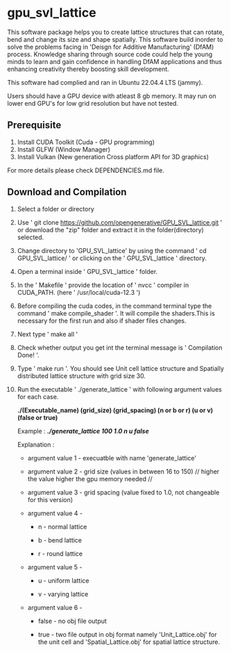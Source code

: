 # gpu_svl_lattice


This software package helps you to create lattice structures that can rotate, bend and change its size and shape spatially. This software build inorder to solve the problems facing in 'Deisgn for Additive Manufacturing' (DfAM) process. Knowledge sharing through source code could help the young minds to learn and gain confidence in handling DfAM applications and thus enhancing creativity thereby boosting skill development.

This software had complied and ran in Ubuntu 22.04.4 LTS (jammy). 


Users should have a GPU device with atleast 8 gb memory. It may run on lower end GPU's for low grid resolution but have not tested.


## Prerequisite
1. Install CUDA Toolkit (Cuda - GPU programming)
2. Install GLFW (Window Manager)
3. Install Vulkan (New generation Cross platform API for 3D graphics)

For more details please check DEPENDENCIES.md file.

## Download and Compilation 
1. Select a folder or directory
2. Use ' git clone https://github.com/opengenerative/GPU_SVL_lattice.git ' or download the "zip" folder and extract it in the folder(directory) selected.
3. Change directory to 'GPU_SVL_lattice' by using the command ' cd GPU_SVL_lattice/ ' or clicking on the ' GPU_SVL_lattice ' directory.                 
4. Open a terminal inside ' GPU_SVL_lattice ' folder.
5. In the ' Makefile ' provide the location of ' nvcc ' compiler in CUDA_PATH. (here ' /usr/local/cuda-12.3 ')
6. Before compiling the cuda codes, in the command terminal type the command ' make compile_shader '. It will compile the shaders.This is necessary for the 
   first run and also if shader files changes.
7. Next type ' make all '
8. Check whether output you get int the terminal  message is ' Compilation Done! '.
9. Type ' make run '. You should see Unit cell lattice structure and Spatially distributed lattice structure with grid size 30.
10. Run the executable ' ./generate_lattice ' with following argument values for each case.

    **./(Executable_name) (grid_size) (grid_spacing) (n or b or r) (u or v) (false or true)**
   
    Example : ***./generate_lattice 100 1.0 n u false***
   
    Explanation :
    * argument value 1 - execuatble with name 'generate_lattice'
    * argument value 2 - grid size (values in between 16 to 150) // higher the value higher the gpu memory needed //
    * argument value 3 - grid spacing (value fixed to 1.0, not changeable for this version)
    * argument value 4 - 

        * n - normal lattice

        * b - bend lattice

        * r - round lattice

    * argument value 5 -

        * u - uniform lattice

        * v - varying lattice

    * argument value 6 - 

        * false - no obj file output
    
        * true - two file output in obj format namely 'Unit_Lattice.obj' for the unit cell and 'Spatial_Lattice.obj' for spatial lattice structure.
     
    

